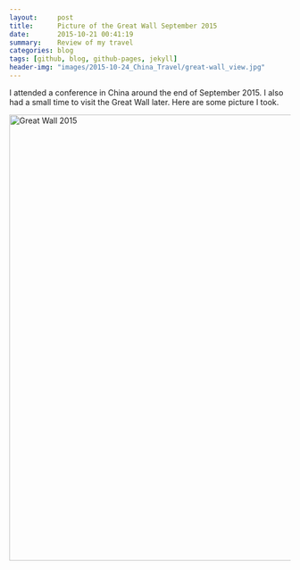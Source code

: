 ```yaml
---
layout:     post
title:      Picture of the Great Wall September 2015
date:       2015-10-21 00:41:19
summary:    Review of my travel
categories: blog 
tags: [github, blog, github-pages, jekyll]
header-img: "images/2015-10-24_China_Travel/great-wall_view.jpg"
---
```

I attended a conference in China around the end of September 2015. I also had a small time to visit the Great Wall later. Here are some picture I took. 

<a data-flickr-embed="true" data-header="true" data-footer="true"  href="https://www.flickr.com/photos/35985224@N04/albums/72157660053352374" title="Great Wall 2015"><img src="https://farm6.staticflickr.com/5777/23635713002_752f2de0d0_c.jpg" width="600" height="800" alt="Great Wall 2015"></a><script async src="//embedr.flickr.com/assets/client-code.js" charset="utf-8"></script>

<!--more-->
